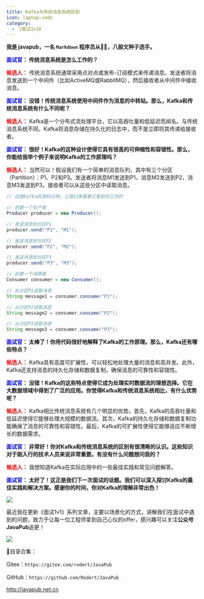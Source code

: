 ```yaml
---
title: Kafka与传统消息系统区别
icon: laptop-code
category:
  - 《面试1v1》
---
```





**我是 javapub，一名 `Markdown` 程序员从👨‍💻，八股文种子选手。**



**<font color=blue>面试官</font>： 传统消息系统是怎么工作的？**


**<font color=red>候选人：</font>** 传统消息系统通常采用点对点或发布-订阅模式来传递消息。发送者将消息发送到一个中间件（比如ActiveMQ或RabbitMQ），然后接收者从中间件中接收消息。

**<font color=blue>面试官</font>： 没错！传统消息系统使用中间件作为消息的中转站。那么，Kafka和传统消息系统有什么不同呢？**


**<font color=red>候选人：</font>** Kafka是一个分布式流处理平台，它以高吞吐量和低延迟而闻名。与传统消息系统不同，Kafka将消息存储在持久化的日志中，而不是立即将其传递给接收者。

**<font color=blue>面试官</font>： 很好！Kafka的这种设计使得它具有很高的可伸缩性和容错性。那么，你能给我举个例子来说明Kafka的工作原理吗？**


**<font color=red>候选人：</font>** 当然可以！假设我们有一个简单的消息队列，其中有三个分区（Partition）：P1、P2和P3。发送者将消息M1发送到P1，消息M2发送到P2，消息M3发送到P3。接收者可以从这些分区中读取消息。

```java
// 这是Kafka的源码示例，让我们来看看它是如何工作的

// 创建一个生产者
Producer producer = new Producer();

// 发送消息到分区P1
producer.send("P1", "M1");

// 发送消息到分区P2
producer.send("P2", "M2");

// 发送消息到分区P3
producer.send("P3", "M3");

// 创建一个消费者
Consumer consumer = new Consumer();

// 从分区P1读取消息
String message1 = consumer.consume("P1");

// 从分区P2读取消息
String message2 = consumer.consume("P2");

// 从分区P3读取消息
String message3 = consumer.consume("P3");
```

**<font color=blue>面试官</font>： 太棒了！你用代码很好地解释了Kafka的工作原理。那么，Kafka还有哪些特点？**


**<font color=red>候选人：</font>** Kafka具有高度可扩展性，可以轻松地处理大量的消息和高并发。此外，Kafka还支持消息的持久化存储和数据复制，确保消息的可靠性和容错性。

**<font color=blue>面试官</font>： 没错！Kafka的这些特点使得它成为处理实时数据流的理想选择。它在大数据领域中得到了广泛的应用。你觉得Kafka和传统消息系统相比，有什么优势呢？**


**<font color=red>候选人：</font>** Kafka相比传统消息系统有几个明显的优势。首先，Kafka的高吞吐量和低延迟使得它能够处理大规模的数据流。其次，Kafka的持久化存储和数据复制功能确保了消息的可靠性和容错性。最后，Kafka的可扩展性使得它能够适应不断增长的数据需求。

**<font color=blue>面试官</font>： 非常好！你对Kafka和传统消息系统的区别有很清晰的认识。这些知识对于刚入行的技术人员来说非常重要。有没有什么问题想问我的？**


**<font color=red>候选人：</font>** 我想知道Kafka在实际应用中的一些最佳实践和常见问题解答。

**<font color=blue>面试官</font>： 太好了！这正是我们下一次面试的话题。我们可以深入探讨Kafka的最佳实践和解决方案。感谢你的时间，你对Kafka的理解非常出色！**





![](https://ghproxy.com/https://raw.githubusercontent.com/Rodert/javapub_oss/main/other/41.jpg?raw=true)


最近我在更新《面试1v1》系列文章，主要以场景化的方式，讲解我们在面试中遇到的问题，致力于让每一位工程师拿到自己心仪的offer，感兴趣可以关注**公众号JavaPub**追更！


![](https://javapub-common-oss.oss-cn-beijing.aliyuncs.com/javapub/2024%2F06%2F06%2F20240606-225632.png)


🎁目录合集：

Gitee：`https://gitee.com/rodert/JavaPub`

GitHub：`https://github.com/Rodert/JavaPub`


<http://javapub.net.cn>

